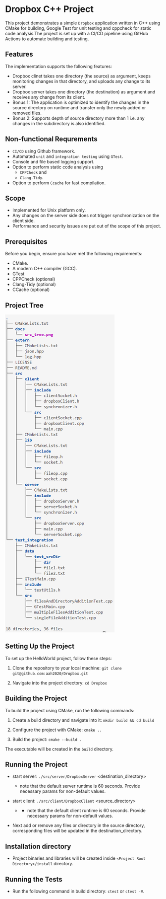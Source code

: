 # Dropbox C++ Project

This project demonstrates a simple `Dropbox` application written in C++ using CMake for building, Google Test for unit testing and cppcheck for static code analysis.The project is set up with a CI/CD pipeline using GitHub Actions to automate building and testing.

## Features
The implementation supports the following features:
- Dropbox clinet takes one directory (the source) as argument, keeps monitoring changes in that directory, and uploads any change to its server.
- Dropbox server takes one directory (the destination) as argument and receives any change from its client.
- Bonus 1: The application is optimized to identify the changes in the source directory on runtime and transfer only the newly added or removed files.
- Bonus 2: Supports depth of source directory more than 1 i.e. any changes in the subdirectory is also identified.

## Non-functional Requrements
- `CI/CD` using Github framework.
- Automated `unit` and `integration testing` using `GTest`.
- Console and file based logging support.
- Option to perform static code analysis using
    - `CPPCheck` and
    - `Clang-Tidy`.
- Option to perform `Ccache` for fast compilation.

## Scope
- Implemented for Unix platform only.
- Any changes on the server side does not trigger synchronization on the client side.
- Performance and security issues are put out of the scope of this project.

## Prerequisites
Before you begin, ensure you have met the following requirements:
- CMake.
- A modern C++ compiler (GCC).
- GTest
- CPPCheck (optional)
- Clang-Tidy (optional)
- CCache (optional)

## Project Tree
![Alt text](./docs/project_tree.png?raw=true "Project tree")

## Setting Up the Project
To set up the HelloWorld project, follow these steps:

1. Clone the repository to your local machine:
`git clone git@github.com:aah2020/Dropbox.git`

2. Navigate into the project directory:
`cd Dropbox`

## Building the Project
To build the project using CMake, run the following commands:

1. Create a build directory and navigate into it:
`mkdir build && cd build`

2. Configure the project with CMake:
`cmake ..`

3. Build the project:
`cmake --build .`

The executable will be created in the `build` directory.

## Running the Project
* start server: `./src/server/DropboxServer` <destination_directory>
    - note that the default server runtime is 60 seconds. Provide necessary params for non-default values.
* start client: `./src/client/DropboxClient` <source_directory>
    - - note that the default client runtime is 60 seconds. Provide necessary params for non-default values.

* Next add or remove any files or directory in the source directory, corresponding files will be updated in the destination_directory.

## Installation directory
* Project binaries and libraries will be created inside `<Project Root Directory>/install` directory.

## Running the Tests
* Run the following command in build directory: `ctest` or `ctest -V`.